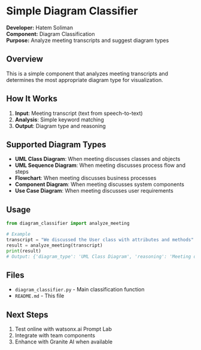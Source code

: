 # Simple Diagram Classifier

**Developer:** Hatem Soliman  
**Component:** Diagram Classification  
**Purpose:** Analyze meeting transcripts and suggest diagram types

## Overview

This is a simple component that analyzes meeting transcripts and determines the most appropriate diagram type for visualization.

## How It Works

1. **Input**: Meeting transcript (text from speech-to-text)
2. **Analysis**: Simple keyword matching
3. **Output**: Diagram type and reasoning

## Supported Diagram Types

- **UML Class Diagram**: When meeting discusses classes and objects
- **UML Sequence Diagram**: When meeting discusses process flow and steps  
- **Flowchart**: When meeting discusses business processes
- **Component Diagram**: When meeting discusses system components
- **Use Case Diagram**: When meeting discusses user requirements

## Usage

```python
from diagram_classifier import analyze_meeting

# Example
transcript = "We discussed the User class with attributes and methods"
result = analyze_meeting(transcript)
print(result)
# Output: {'diagram_type': 'UML Class Diagram', 'reasoning': 'Meeting discusses classes and objects'}
```

## Files

- `diagram_classifier.py` - Main classification function
- `README.md` - This file

## Next Steps

1. Test online with watsonx.ai Prompt Lab
2. Integrate with team components
3. Enhance with Granite AI when available 